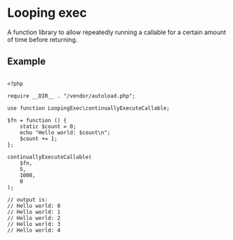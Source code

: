 
# Looping exec

A function library to allow repeatedly running a callable for a certain amount of time before returning.

## Example

```

<?php

require __DIR__ . "/vendor/autoload.php";

use function LoopingExec\continuallyExecuteCallable;

$fn = function () {
    static $count = 0;
    echo "Hello world: $count\n";
    $count += 1;
};

continuallyExecuteCallable(
    $fn,
    5,
    1000,
    0
);

// output is:
// Hello world: 0
// Hello world: 1
// Hello world: 2
// Hello world: 3
// Hello world: 4

```